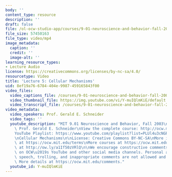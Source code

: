 ```yaml
---
body: ''
content_type: resource
description: ''
draft: false
file: /ol-ocw-studio-app/courses/9-01-neuroscience-and-behavior-fall-2003/mit9_01f03_lec05_360p_16_9.mp4
file_size: 57450163
file_type: video/mp4
image_metadata:
  caption: ''
  credit: ''
  image-alt: ''
learning_resource_types:
- Lecture Audio
license: https://creativecommons.org/licenses/by-nc-sa/4.0/
resourcetype: Video
title: 'Lecture 5: Cellular Mechanisms'
uid: 8ef19a76-6784-404e-9987-459165843f00
video_files:
  video_captions_file: /courses/9-01-neuroscience-and-behavior-fall-2003/13SjBPxF2Bf_jLK9zLYdSCZa-3-MfAWNP_transcript.webvtt
  video_thumbnail_file: https://img.youtube.com/vi/Y-muIQlmKiE/default.jpg
  video_transcript_file: /courses/9-01-neuroscience-and-behavior-fall-2003/13SjBPxF2Bf_jLK9zLYdSCZa-3-MfAWNP_transcript.pdf
video_metadata:
  video_speakers: Prof. Gerald E. Schneider
  video_tags: ''
  youtube_description: "MIT 9.01 Neuroscience and Behavior, Fall 2003\nInstructor:\
    \ Prof. Gerald E. Schneider\nView the complete course: http://ocw.mit.edu/courses/brain-and-cognitive-sciences/9-01-neuroscience-and-behavior-fall-2003\n\
    YouTube Playlist: https://www.youtube.com/playlist?list=PLUl4u3cNGP63U7FmbKD9KClb-94dyPJim\n\
    \nCellular Mechanisms\n\nLicense: Creative Commons BY-NC-SA\nMore information\
    \ at https://ocw.mit.edu/terms\nMore courses at https://ocw.mit.edu\nSupport OCW\
    \ at http://ow.ly/a1If50zVRlQ\n\nWe encourage constructive comments and discussion\
    \ on OCW\u2019s YouTube and other social media channels. Personal attacks, hate\
    \ speech, trolling, and inappropriate comments are not allowed and may be removed.\
    \ More details at https://ocw.mit.edu/comments."
  youtube_id: Y-muIQlmKiE
---
```

